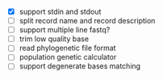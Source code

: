 - [x] support stdin and stdout
- [ ] split record name and record description
- [ ] support multiple line fastq?
- [ ] trim low quality base
- [ ] read phylogenetic file format
- [ ] population genetic calculator
- [ ] support degenerate bases matching
